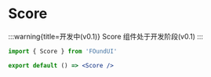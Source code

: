 # Score

:::warning{title=开发中(v0.1)}
Score 组件处于开发阶段(v0.1)
:::

```jsx
import { Score } from 'FOundUI'

export default () => <Score />
```
